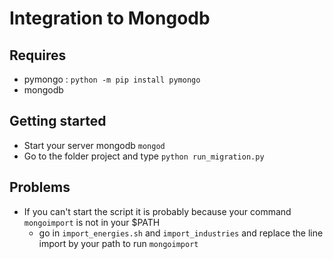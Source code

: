 # Integration to Mongodb

## Requires
+ pymongo : `python -m pip install pymongo`
+ mongodb

## Getting started
+ Start your server mongodb `mongod`
+ Go to the folder project and type `python run_migration.py`

## Problems
+ If you can't start the script it is probably because your command `mongoimport` is not in your $PATH
	+ go in `import_energies.sh` and `import_industries` and replace the line import by your path to run `mongoimport`
